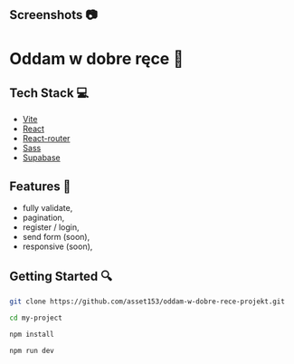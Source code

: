 ## Screenshots :camera:

# Oddam w dobre ręce :open_hands:

## Tech Stack :computer:

- [Vite](https://vitejs.dev/)
- [React](https://pl.reactjs.org/)
- [React-router](https://reactrouter.com/)
- [Sass](https://sass-lang.com/)
- [Supabase](https://supabase.com/)

## Features :scroll:

- fully validate,
- pagination,
- register / login,
- send form (soon),
- responsive (soon),

## Getting Started :mag:

```bash
git clone https://github.com/asset153/oddam-w-dobre-rece-projekt.git
```

```bash
cd my-project
```

```bash
npm install
```

```bash
npm run dev
```
